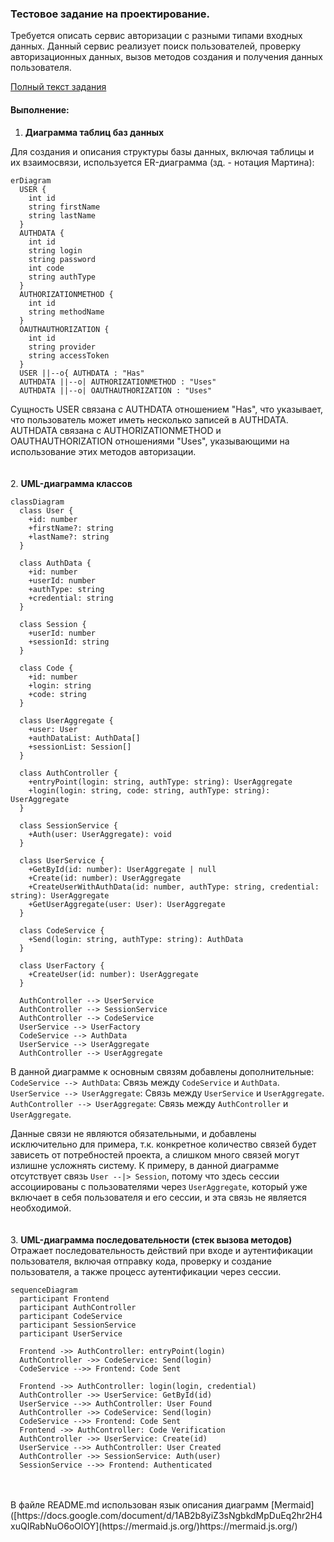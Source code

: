 ### Тестовое задание на проектирование.
Требуется описать сервис авторизации с разными типами входных данных.
Данный сервис реализует поиск пользователей, проверку авторизационных данных, вызов методов создания и получения данных пользователя. 

[Полный текст задания](https://docs.google.com/document/d/1AB2b8yiZ3sNgbkdMpDuEq2hr2H4xuQIRabNuO6oOlOY/)   

#### Выполнение:

1. **Диаграмма таблиц баз данных**

Для создания и описания структуры базы данных, включая таблицы и их взаимосвязи, используется ER-диаграмма (зд. - нотация Мартина): 

```mermaid
erDiagram
  USER {
    int id
    string firstName
    string lastName
  }
  AUTHDATA {
    int id
    string login
    string password
    int code
    string authType
  }
  AUTHORIZATIONMETHOD {
    int id
    string methodName
  }
  OAUTHAUTHORIZATION {
    int id
    string provider
    string accessToken
  }
  USER ||--o{ AUTHDATA : "Has"
  AUTHDATA ||--o| AUTHORIZATIONMETHOD : "Uses"
  AUTHDATA ||--o| OAUTHAUTHORIZATION : "Uses"
```

Сущность USER связана с AUTHDATA отношением "Has", что указывает, что пользователь может иметь несколько записей в AUTHDATA.
AUTHDATA связана с AUTHORIZATIONMETHOD и OAUTHAUTHORIZATION отношениями "Uses", указывающими на использование этих методов авторизации.  
<br />
<br />
2. **UML-диаграмма классов**
```mermaid
classDiagram
  class User {
    +id: number
    +firstName?: string
    +lastName?: string
  }

  class AuthData {
    +id: number
    +userId: number
    +authType: string
    +credential: string
  }

  class Session {
    +userId: number
    +sessionId: string
  }

  class Code {
    +id: number
    +login: string
    +code: string
  }

  class UserAggregate {
    +user: User
    +authDataList: AuthData[]
    +sessionList: Session[]
  }

  class AuthController {
    +entryPoint(login: string, authType: string): UserAggregate
    +login(login: string, code: string, authType: string): UserAggregate
  }

  class SessionService {
    +Auth(user: UserAggregate): void
  }

  class UserService {
    +GetById(id: number): UserAggregate | null
    +Create(id: number): UserAggregate
    +CreateUserWithAuthData(id: number, authType: string, credential: string): UserAggregate
    +GetUserAggregate(user: User): UserAggregate
  }

  class CodeService {
    +Send(login: string, authType: string): AuthData
  }

  class UserFactory {
    +CreateUser(id: number): UserAggregate
  }

  AuthController --> UserService
  AuthController --> SessionService
  AuthController --> CodeService
  UserService --> UserFactory
  CodeService --> AuthData
  UserService --> UserAggregate
  AuthController --> UserAggregate

```

В данной диаграмме к основным связям добавлены дополнительные:
`CodeService --> AuthData`: Связь между `CodeService` и `AuthData`.
`UserService --> UserAggregate`: Связь между `UserService` и `UserAggregate`.
`AuthController --> UserAggregate`: Связь между `AuthController` и `UserAggregate`.  

Данные связи не являются обязательными, и добавлены исключительно для примера, т.к. конкретное количество связей будет зависеть от потребностей проекта, а слишком много связей могут излишне усложнять систему. 
К примеру, в данной диаграмме отсутствует связь `User --|> Session`, потому что здесь сессии ассоциированы с пользователями через `UserAggregate`, который уже включает в себя пользователя и его сессии, и эта связь не является необходимой.  
<br />
<br />
3. **UML-диаграмма последовательности (стек вызова методов)** 
Отражает последовательность действий при входе и аутентификации пользователя, включая отправку кода, проверку и создание пользователя, а также процесс аутентификации через сессии.


```mermaid
sequenceDiagram
  participant Frontend
  participant AuthController
  participant CodeService
  participant SessionService
  participant UserService

  Frontend ->> AuthController: entryPoint(login)
  AuthController ->> CodeService: Send(login)
  CodeService -->> Frontend: Code Sent

  Frontend ->> AuthController: login(login, credential)
  AuthController ->> UserService: GetById(id)
  UserService -->> AuthController: User Found
  AuthController ->> CodeService: Send(login)
  CodeService -->> Frontend: Code Sent
  Frontend ->> AuthController: Code Verification
  AuthController ->> UserService: Create(id)
  UserService -->> AuthController: User Created
  AuthController ->> SessionService: Auth(user)
  SessionService -->> Frontend: Authenticated
```
<br />
<br />
В файле README.md использован язык описания диаграмм [Mermaid]([https://docs.google.com/document/d/1AB2b8yiZ3sNgbkdMpDuEq2hr2H4xuQIRabNuO6oOlOY](https://mermaid.js.org/)https://mermaid.js.org/) 
